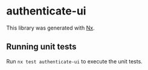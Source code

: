 # authenticate-ui

This library was generated with [Nx](https://nx.dev).

## Running unit tests

Run `nx test authenticate-ui` to execute the unit tests.
